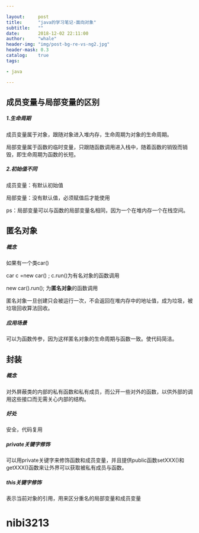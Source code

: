 ```yaml
---

layout:     post
title:      "java的学习笔记·面向对象"
subtitle:   ""
date:       2018-12-02 22:11:00
author:     "whale"
header-img: "img/post-bg-re-vs-ng2.jpg"
header-mask: 0.3
catalog:    true
tags:

- java

---
```




## 成员变量与局部变量的区别

##### 1.生命周期

成员变量属于对象，跟随对象进入堆内存，生命周期为对象的生命周期。

局部变量属于函数的临时变量，只跟随函数调用进入栈中，随着函数的销毁而销毁，即生命周期为函数的长短。

##### 2.初始值不同

成员变量：有默认初始值

局部变量：没有默认值，必须赋值后才能使用

ps：局部变量可以与函数的局部变量名相同，因为一个在堆内存一个在栈空间。



## 匿名对象

##### 概念

如果有一个类car()

car c =new car() ; c.run()为有名对象的函数调用

new car().run(); 为**匿名对象**的函数调用

匿名对象一旦创建只会被运行一次，不会返回在堆内存中的地址值，成为垃圾，被垃圾回收算法回收。

##### 应用场景

可以为函数传参，因为这样匿名对象的生命周期与函数一致。使代码简洁。



## 封装

##### 概念

对外屏蔽类的内部的私有函数和私有成员，而公开一些对外的函数，以供外部的调用这些接口而无需关心内部的结构。

##### 好处

安全，代码复用

##### private关键字修饰

可以用private关键字来修饰函数和成员变量，并且提供public函数setXXX()和getXXX()函数来让外界可以获取被私有成员与函数。

##### this关键字修饰

表示当前对象的引用，用来区分重名的局部变量和成员变量

# nibi3213



